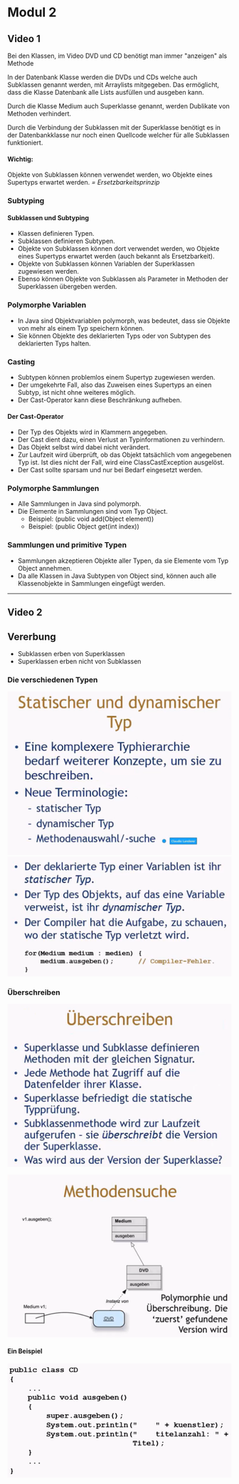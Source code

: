 # Modul 2
## Video 1
Bei den Klassen, im Video DVD und CD benötigt man immer "anzeigen" als Methode 

In der Datenbank Klasse werden die DVDs und CDs welche auch Subklassen genannt werden, mit Arraylists mitgegeben. Das ermöglicht, dass die Klasse Datenbank alle Lists ausfüllen und ausgeben kann.

Durch die Klasse Medium auch Superklasse genannt, werden Dublikate von Methoden verhindert.

Durch die Verbindung der Subklassen mit der Superklasse benötigt es in der Datenbankklasse nur noch einen Quellcode welcher für alle Subklassen funktioniert.

#### Wichtig: 
Objekte von Subklassen können verwendet werden, wo Objekte eines Supertyps erwartet werden. *= Ersetzbarkeitsprinzip*

### Subtyping

#### Subklassen und Subtyping

- Klassen definieren Typen.
- Subklassen definieren Subtypen.
- Objekte von Subklassen können dort verwendet werden, wo Objekte eines Supertyps erwartet werden (auch bekannt als Ersetzbarkeit).
- Objekte von Subklassen können Variablen der Superklassen zugewiesen werden.
- Ebenso können Objekte von Subklassen als Parameter in Methoden der Superklassen übergeben werden.

### Polymorphe Variablen

- In Java sind Objektvariablen polymorph, was bedeutet, dass sie Objekte von mehr als einem Typ speichern können.
- Sie können Objekte des deklarierten Typs oder von Subtypen des deklarierten Typs halten.

### Casting

- Subtypen können problemlos einem Supertyp zugewiesen werden.
- Der umgekehrte Fall, also das Zuweisen eines Supertyps an einen Subtyp, ist nicht ohne weiteres möglich.
- Der Cast-Operator kann diese Beschränkung aufheben.

#### Der Cast-Operator

- Der Typ des Objekts wird in Klammern angegeben.
- Der Cast dient dazu, einen Verlust an Typinformationen zu verhindern.
- Das Objekt selbst wird dabei nicht verändert.
- Zur Laufzeit wird überprüft, ob das Objekt tatsächlich vom angegebenen Typ ist. Ist dies nicht der Fall, wird eine ClassCastException ausgelöst.
- Der Cast sollte sparsam und nur bei Bedarf eingesetzt werden.

### Polymorphe Sammlungen

- Alle Sammlungen in Java sind polymorph.
- Die Elemente in Sammlungen sind vom Typ Object.
    - Beispiel: (public void add(Object element))
    - Beispiel: (public Object get(int index))

### Sammlungen und primitive Typen

- Sammlungen akzeptieren Objekte aller Typen, da sie Elemente vom Typ Object annehmen.
- Da alle Klassen in Java Subtypen von Object sind, können auch alle Klassenobjekte in Sammlungen eingefügt werden.
---

## Video 2

## Vererbung

- Subklassen erben von Superklassen
- Superklassen erben nicht von Subklassen
### Die verschiedenen Typen
![Typen](images/typen.png)
![Typen erweiter](images/typen2.png)

### Überschreiben
![überschreiben Punkte](images/ueberschreiben.png)

![Methodenüberschreibung](images/methode.png)

#### Ein Beispiel
![bsp.](images/bsp.png)

